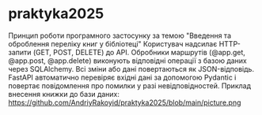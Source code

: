 # praktyka2025
Принцип роботи програмного застосунку за темою "Введення та оброблення переліку книг у бібліотеці"
Користувач надсилає HTTP-запити (GET, POST, DELETE) до API.
Обробники маршрутів (@app.get, @app.post, @app.delete) виконують відповідні операції з базою даних через SQLAlchemy.
Всі зміни або дані повертаються як JSON-відповідь.
FastAPI автоматично перевіряє вхідні дані за допомогою Pydantic і повертає повідомлення про помилки у разі невідповідностей.
Приклад внесення книжки до бази даних: https://github.com/AndriyRakoyid/praktyka2025/blob/main/picture.png
